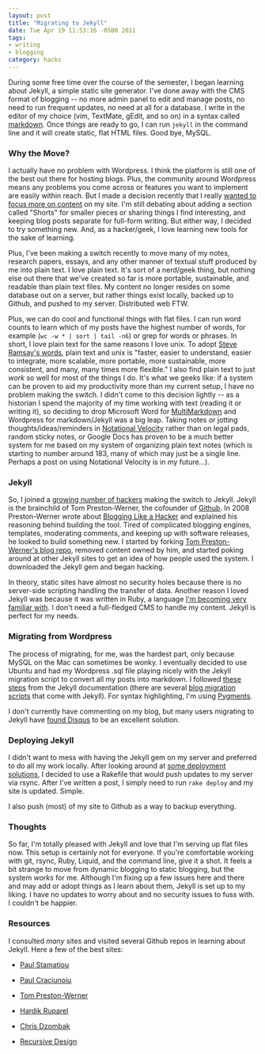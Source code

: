 ```yaml
---
layout: post
title: "Migrating to Jekyll"
date: Tue Apr 19 11:53:16 -0500 2011
tags:
- writing
- blogging
category: hacks
---
```

During some free time over the course of the semester, I began learning about Jekyll, a simple static site generator. I've done away with the CMS format of blogging -- no more admin panel to edit and manage posts, no need to run frequent updates, no need at all for a database. I write in the editor of my choice (vim, TextMate, gEdit, and so on) in a syntax called [markdown](http://daringfireball.net/projects/markdown/). Once things are ready to go, I can run <code>jekyll</code> in the command line and it will create static, flat HTML files. Good bye, MySQL.

### Why the Move?

I actually have no problem with Wordpress. I think the platform is still one of the best out there for hosting blogs. Plus, the community around Wordpress means any problems you come across or features you want to implement are easily within reach. But I made a decision recently that I really [wanted to focus more on content](http://www.jasonheppler.org/refocusing-on-content.html) on my site. I'm still debating about adding a section called "Shorts" for smaller pieces or sharing things I find interesting, and keeping blog posts separate for full-form writing. But either way, I decided to try something new. And, as a hacker/geek, I love learning new tools for the sake of learning.

Plus, I've been making a switch recently to move many of my notes, research papers, essays, and any other manner of textual stuff produced by me into plain text. I love plain text. It's sort of a nerd/geek thing, but nothing else out there that we've created so far is more portable, sustainable, and readable than plain text files. My content no longer resides on some database out on a server, but rather things exist locally, backed up to Github, and pushed to my server. Distributed web FTW.

Plus, we can do cool and functional things with flat files. I can run word counts to learn which of my posts have the highest number of words, for example (<code>wc -w * | sort | tail -n6</code>) or grep for words or phrases. In short, I love plain text for the same reasons I love unix. To adopt [Steve Ramsay's words](http://lenz.unl.edu/wordpress/?p=415), plain text and unix is "faster, easier to understand, easier to integrate, more scalable, more portable, more sustainable, more consistent, and many, many times more flexible." I also find plain text to just *work* so well for most of the things I do. It's what we geeks like: if a system can be proven to aid my productivity more than my current setup, I have no problem making the switch. I didn't come to this decision lightly -- as a historian I spend the majority of my time working with text (reading it or writing it), so deciding to drop Microsoft Word for [MultiMarkdown](http://fletcherpenney.net/multimarkdown/) and Wordpress for markdown/Jekyll was a big leap. Taking notes or jotting thoughts/ideas/reminders in [Notational Velocity](http://notational.net/) rather than on legal pads, random sticky notes, or Google Docs has proven to be a much better system for me based on my system of organizing plain text notes (which is starting to number around 183, many of which may just be a single line. Perhaps a post on using Notational Velocity is in my future...). 

### Jekyll

So, I joined a [growing number of hackers](https://github.com/mojombo/jekyll/wiki/sites) making the switch to Jekyll. Jekyll is the brainchild of Tom Preston-Werner, the cofounder of [Github](http://github.com). In 2008 Preston-Werner wrote about [Blogging Like a Hacker](http://tom.preston-werner.com/2008/11/17/blogging-like-a-hacker.html) and explained his reasoning behind building the tool. Tired of complicated blogging engines, templates, moderating comments, and keeping up with software releases, he looked to build something new. I started by forking [Tom Preston-Werner's blog repo](https://github.com/mojombo/tpw), removed content owned by him, and started poking around at other Jekyll sites to get an idea of how people used the system. I downloaded the Jekyll gem and began hacking.

In theory, static sites have almost no security holes because there is no server-side scripting handling the transfer of data. Another reason I loved Jekyll was because it was written in Ruby, a language [I'm becoming very familiar with](http://www.jasonheppler.org/the-rubyist-historian-the-series.html). I don't need a full-fledged CMS to handle my content. Jekyll is perfect for my needs.

### Migrating from Wordpress

The process of migrating, for me, was the hardest part, only because MySQL on the Mac can sometimes be wonky. I eventually decided to use Ubuntu and had my Wordpress .sql file playing nicely with the Jekyll migration script to convert all my posts into markdown. I followed [these steps](wiki.github.com/mojombo/jekyll/install) from the Jekyll documentation (there are several [blog migration scripts](wiki.github.com/mjombo/jekyll/blog-migrations) that come with Jekyll). For syntax highlighting, I'm using [Pygments](http://pygments.org). 

I don't currently have commenting on my blog, but many users migrating to Jekyll have [found Disqus](http://paulstamatiou.com/how-to-wordpress-to-jekyll) to be an excellent solution.

### Deploying Jekyll

I didn't want to mess with having the Jekyll gem on my server and preferred to do all my work locally. After looking around at [some deployment solutions](https://github.com/mojombo/jekyll/wiki/Deployment), I decided to use a Rakefile that would push updates to my server via rsync. After I've written a post, I simply need to run <code>rake deploy</code> and my site is updated. Simple.

I also push (most) of my site to Github as a way to backup everything. 

### Thoughts

So far, I'm totally pleased with Jekyll and love that I'm serving up flat files now. This setup is certainly not for everyone. If you're comfortable working with git, rsync, Ruby, Liquid, and the command line, give it a shot. It feels a bit strange to move from dynamic blogging to static blogging, but the system *works* for me. Although I'm fixing up a few issues here and there and may add or adopt things as I learn about them, Jekyll is set up to my liking. I have no updates to worry about and no security issues to fuss with. I couldn't be happier.

### Resources

I consulted *many* sites and visited several Github repos in learning about Jekyll. Here a few of the best sites:

* [Paul Stamatiou](http://paulstamatiou.com/how-to-wordpress-to-jekyll)

* [Paul Craciunoiu](embrangler.com/2010/03/embrangler-moving-to-jekyll/)

* [Tom Preston-Werner](tom.preston-werner.com/2008/11/17/blogging-like-a-hacker.html)

* [Hardik Ruparel](blog.hardikr.com)

* [Chris Dzombak](chris.dzombak.name/blog/2011/02/moving-from-wordpress-to-jekyll)

* [Recursive Design](recursive-design.com/blog/2010/10/12/static-blogging-the-jekyll-way)
